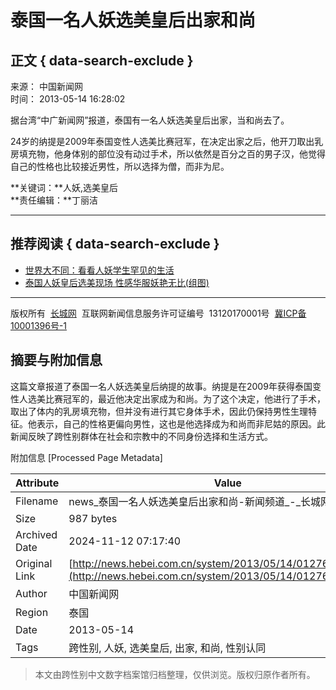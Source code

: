 # 泰国一名人妖选美皇后出家和尚

## 正文 { data-search-exclude }


来源： 中国新闻网  
时间： 2013-05-14 16:28:02

据台湾“中广新闻网”报道，泰国有一名人妖选美皇后出家，当和尚去了。

24岁的纳提是2009年泰国变性人选美比赛冠军，在决定出家之后，他开刀取出乳房填充物，他身体别的部位没有动过手术，所以依然是百分之百的男子汉，他觉得自己的性格也比较接近男性，所以选择为僧，而非为尼。

**关键词：**人妖,选美皇后  
**责任编辑：**丁丽洁

---

## 推荐阅读 { data-search-exclude }

- [世界大不同：看看人妖学生罕见的生活](https://news.hebei.com.cn/system/2013/04/02/012673568.shtml)
- [泰国人妖皇后选美现场 性感华服妖艳无比(组图)](https://news.hebei.com.cn/system/2012/07/11/011962599.shtml)

---

版权所有  [长城网](https://www.hebei.com.cn/)  互联网新闻信息服务许可证编号  13120170001号  [冀ICP备10001396号-1](https://beian.miit.gov.cn/)

## 摘要与附加信息

<!-- tcd_abstract -->
这篇文章报道了泰国一名人妖选美皇后纳提的故事。纳提是在2009年获得泰国变性人选美比赛冠军的，最近他决定出家成为和尚。为了这个决定，他进行了手术，取出了体内的乳房填充物，但并没有进行其它身体手术，因此仍保持男性生理特征。他表示，自己的性格更偏向男性，这也是他选择成为和尚而非尼姑的原因。此新闻反映了跨性别群体在社会和宗教中的不同身份选择和生活方式。
<!-- tcd_abstract_end -->

附加信息 [Processed Page Metadata]

| Attribute       | Value                                  |
|-----------------|----------------------------------------|
| Filename        | news_泰国一名人妖选美皇后出家和尚-新闻频道_-_长城网.md                             |
| Size            | 987 bytes                           |
| Archived Date   | 2024-11-12 07:17:40                             |
| Original Link   | [http://news.hebei.com.cn/system/2013/05/14/012768892.shtml](http://news.hebei.com.cn/system/2013/05/14/012768892.shtml)                       |
| Author          | 中国新闻网                               |
| Region          | 泰国                               |
| Date            | 2013-05-14                                 |
| Tags            | 跨性别, 人妖, 选美皇后, 出家, 和尚, 性别认同                                 |
>
> 本文由跨性别中文数字档案馆归档整理，仅供浏览。版权归原作者所有。
>